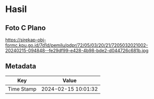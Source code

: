 # Hasil

## Foto C Plano

https://sirekap-obj-formc.kpu.go.id/7d1d/pemilu/pdpr/72/05/03/20/21/7205032021002-20240215-094848--fe29df99-e428-4b98-bde2-d044726c681b.jpg


## Metadata

| Key        | Value               |
| ---------- | ------------------- |
| Time Stamp | 2024-02-15 10:01:32 |



